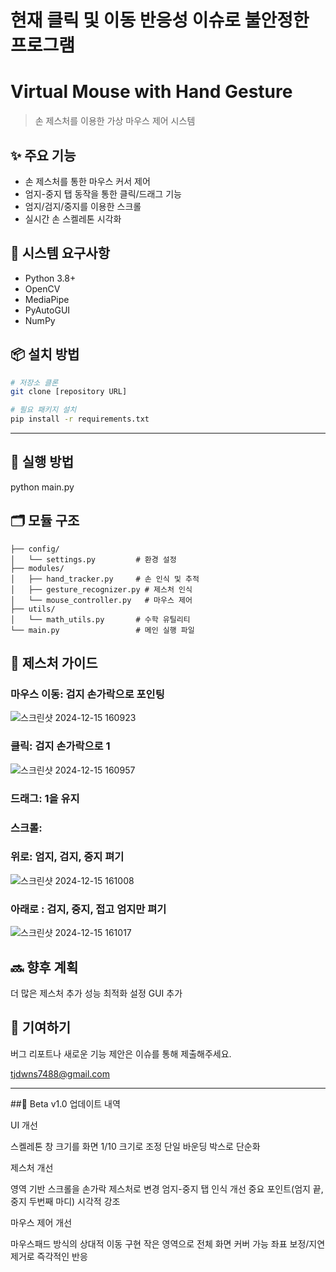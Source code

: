 # 현재 클릭 및 이동 반응성 이슈로 불안정한 프로그램

# Virtual Mouse with Hand Gesture
> 손 제스처를 이용한 가상 마우스 제어 시스템

## ✨ 주요 기능
- 손 제스처를 통한 마우스 커서 제어
- 엄지-중지 탭 동작을 통한 클릭/드래그 기능
- 엄지/검지/중지를 이용한 스크롤
- 실시간 손 스켈레톤 시각화

## 🔧 시스템 요구사항
- Python 3.8+
- OpenCV
- MediaPipe 
- PyAutoGUI
- NumPy

## 📦 설치 방법
```bash
# 저장소 클론
git clone [repository URL]

# 필요 패키지 설치  
pip install -r requirements.txt
```

----

## 🚀 실행 방법
python main.py

## 🗂 모듈 구조
```
├── config/
│   └── settings.py         # 환경 설정
├── modules/
│   ├── hand_tracker.py     # 손 인식 및 추적
│   ├── gesture_recognizer.py # 제스처 인식
│   └── mouse_controller.py   # 마우스 제어  
├── utils/
│   └── math_utils.py       # 수학 유틸리티
└── main.py                 # 메인 실행 파일
```

## 👋 제스처 가이드

### 마우스 이동: 검지 손가락으로 포인팅
![스크린샷 2024-12-15 160923](https://github.com/user-attachments/assets/f7f83ab7-c93b-4d3a-a0ec-e280e02de1d0)

### 클릭: 검지 손가락으로 1
![스크린샷 2024-12-15 160957](https://github.com/user-attachments/assets/26a2ded4-6f4d-4938-bb03-f42c8ca2e400)

### 드래그: 1을 유지

### 스크롤:
### 위로: 엄지, 검지, 중지 펴기
![스크린샷 2024-12-15 161008](https://github.com/user-attachments/assets/d02a91cf-e498-4581-a128-61f3a62a3455)

### 아래로 : 검지, 중지, 접고 엄지만 펴기
![스크린샷 2024-12-15 161017](https://github.com/user-attachments/assets/8e94a8d9-1247-45d3-99b8-5ff5ae515d8f)


## 🔜 향후 계획

 더 많은 제스처 추가
 성능 최적화
 설정 GUI 추가

## 🤝 기여하기
버그 리포트나 새로운 기능 제안은 이슈를 통해 제출해주세요.

tjdwns7488@gmail.com

---

##📝 Beta v1.0 업데이트 내역

UI 개선

스켈레톤 창 크기를 화면 1/10 크기로 조정
단일 바운딩 박스로 단순화


제스처 개선

영역 기반 스크롤을 손가락 제스처로 변경
엄지-중지 탭 인식 개선
중요 포인트(엄지 끝, 중지 두번째 마디) 시각적 강조


마우스 제어 개선

마우스패드 방식의 상대적 이동 구현
작은 영역으로 전체 화면 커버 가능
좌표 보정/지연 제거로 즉각적인 반응
